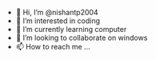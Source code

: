 - 👋 Hi, I’m @nishantp2004
- 👀 I’m interested in coding
- 🌱 I’m currently learning computer
- 💞️ I’m looking to collaborate on windows
- 📫 How to reach me ...

<!---
nishantp2004/nishantp2004 is a ✨ special ✨ repository because its `README.md` (this file) appears on your GitHub profile.
You can click the Preview link to take a look at your changes.
--->
